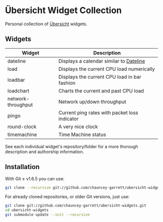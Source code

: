 # Übersicht Widget Collection

Personal collection of [Übersicht][1] widgets.

## Widgets

| Widget | Description
| --- | ---
| dateline | Displays a calendar similar to [Dateline][2]
| load | Displays the current CPU load numerically
| loadbar | Displays the current CPU load in bar fashion
| loadchart | Charts the current and past CPU load
| network-throughput | Network up/down throughput
| pingo | Current ping rates with packet loss indicator
| round-clock | A very nice clock
| timemachine | Time Machine status

See each individual widget's repository/folder for a more thorough description and authorship information.

## Installation

With Git ≥ v1.6.5 you can use:

```sh
git clone --recursive git://github.com/chauncey-garrett/ubersicht-widgets.git
```

For already cloned repositories, or older Git versions, just use:

```sh
git clone git://github.com/chauncey-garrett/ubersicht-widgets.git
cd ubersicht-widgets
git submodule update --init --recursive
```


[1]: http://tracesof.net/uebersicht/
[2]: https://itunes.apple.com/us/app/dateline/id406119724?mt=12
